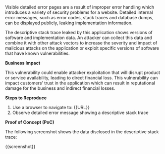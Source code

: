 Visible detailed error pages are a result of improper error handling which introduces a variety of security problems for a website. Detailed internal error messages, such as error codes, stack traces and database dumps, can be displayed publicly, leaking implementation information.

The descriptive stack trace leaked by this application shows versions of software and implementation data. An attacker can collect this data and combine it with other attack vectors to increase the severity and impact of malicious attacks on the application or exploit specific versions of software that have known vulnerabilities.

**Business Impact**

This vulnerability could enable attacker exploitation that will disrupt product or service availability, leading to direct financial loss.
This vulnerability can impact customers’ trust in the application which can result in reputational damage for the business and indirect financial losses.

**Steps to Reproduce**

1. Use a browser to navigate to: {{URL}}
2. Observe detailed error message showing a descriptive stack trace

**Proof of Concept (PoC)**

The following screenshot shows the data disclosed in the descriptive stack trace:

{{screenshot}}
